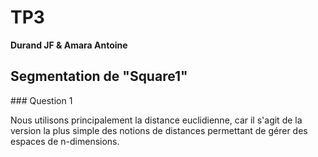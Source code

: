 # TP3

**Durand JF & Amara Antoine**

## Segmentation de "Square1"

### Question 1

Nous utilisons principalement la distance euclidienne, car il s'agit de la version la plus simple des notions de distances permettant de gérer des espaces de n-dimensions.

